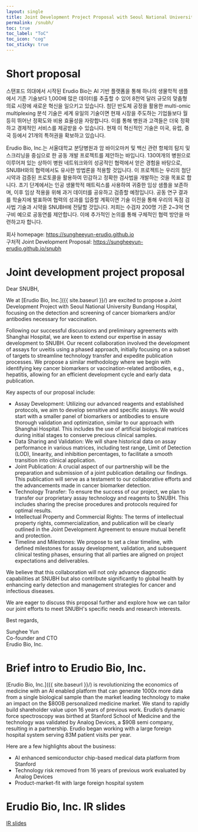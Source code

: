 ```yaml
---
layout: single
title: Joint Development Project Proposal with Seoul National University Bundang Hospital (SNUBH)
permalink: /snubh/
toc: true
toc_label: "ToC"
toc_icon: "cog"
toc_sticky: true
---
```


<head>
	<link rel="stylesheet" href="/resource/styles.css">
</head>

<h1 id="short-proposal">
	Short proposal
</h1>

스탠포드 의대에서 시작된 Erudio Bio는 AI 기반 플랫폼을 통해 하나의 생물학적 샘플에서 기존 기술보다 1,000배 많은 데이터를 추출할 수 있어
8천억 달러 규모의 맞춤형 의료 시장에 새로운 혁신을 일으키고 있습니다.
첨단 반도체 공정을 활용한 multi-omic multiplexing 분석 기술은 세계 유일의 기술이면
현재 시장을 주도하는 기업들보다 월등히 뛰어난 정확도와 비용 효율성을 자랑합니다.
이를 통해 병원과 고객들은 더욱 정확하고 경제적인 서비스를 제공받을 수 있습니다.
현재 이 혁신적인 기술은 미국, 유럽, 중국 등에서 21개의 특허권을 확보하고 있습니다.

Erudio Bio, Inc.는 서울대학교 분당병원과
암 바이오마커 및 백신 관련 항체의 탐지 및 스크리닝을 중심으로 한 공동 개발 프로젝트를 제안하는 바입니다.
130여개의 병원으로 이루어져 있는 상하이 병원 네트워크와의 성공적인 협력에서 얻은 경험을 바탕으로,
SNUBH와의 협력에서도 유사한 방법론을 적용할 것입니다.
이 프로젝트는 우리의 첨단 시약과 검증된 프로토콜을 활용하여 민감하고
정확한 검사법을 개발하는 것을 목표로 합니다.
초기 단계에서는 인공 생물학적 매트릭스를 사용하여 귀중한 임상 샘플을 보존하며,
이후 임상 적용을 위해 과거 데이터를 공유하고 검증할 예정입니다.
공동 연구 결과를 학술지에 발표하여 협력의 성과를 입증할 계획이면
기술 이전을 통해 우리의 독점 검사법 기술과 시약을 SNUBH에 전달할 것입니다.
저희는 수검자 200명 기준 2~3억 연구비 예으로 공동연를 제안합니다.
이에 추가적인 논의를 통해 구체적인 협력 방안을 마련하고자 합니다.

<p>
회사 homepage: <a href="https://sungheeyun-erudio.github.io">https://sungheeyun-erudio.github.io</a>
<br>
구처적 Joint Development Proposal: <a href="https://sungheeyun-erudio.github.io/snubh">https://sungheeyun-erudio.github.io/snubh</a>
</p>



<h1 id="proposal-letter">
	Joint development project proposal
</h1>

Dear SNUBH,

We
at [Erudio Bio, Inc.]({{ site.baseurl }}/)
are excited to propose a Joint Development Project with Seoul National University Bundang Hospital, focusing on the detection and screening of cancer biomarkers and/or antibodies necessary for vaccination.

Following our successful discussions and preliminary agreements with Shanghai Hospital, we are keen to extend our expertise in assay development to SNUBH. Our recent collaboration involved the development of assays for uveitis using a phased approach, initially focusing on a subset of targets to streamline technology transfer and expedite publication processes. We propose a similar methodology where we begin with identifying key cancer biomarkers or vaccination-related antibodies, e.g., hepatitis, allowing for an efficient development cycle and early data publication.

Key aspects of our proposal include:

- Assay Development: Utilizing our advanced reagents and established protocols, we aim to develop sensitive and specific assays. We would start with a smaller panel of biomarkers or antibodies to ensure thorough validation and optimization, similar to our approach with Shanghai Hospital. This includes the use of artificial biological matrices during initial stages to conserve precious clinical samples.
- Data Sharing and Validation: We will share historical data on assay performance in various matrices, including test range, Limit of Detection (LOD), linearity, and inhibition percentages, to facilitate a smooth transition into clinical application.
- Joint Publication: A crucial aspect of our partnership will be the preparation and submission of a joint publication detailing our findings. This publication will serve as a testament to our collaborative efforts and the advancements made in cancer biomarker detection.
- Technology Transfer: To ensure the success of our project, we plan to transfer our proprietary assay technology and reagents to SNUBH. This includes sharing the precise procedures and protocols required for optimal results.
- Intellectual Property and Commercial Rights: The terms of intellectual property rights, commercialization, and publication will be clearly outlined in the Joint Development Agreement to ensure mutual benefit and protection.
- Timeline and Milestones: We propose to set a clear timeline, with defined milestones for assay development, validation, and subsequent clinical testing phases, ensuring that all parties are aligned on project expectations and deliverables.

We believe that this collaboration will not only advance diagnostic capabilities at SNUBH but also contribute significantly to global health by enhancing early detection and management strategies for cancer and infectious diseases. 

We are eager to discuss this proposal further and explore how we can tailor our joint efforts to meet SNUBH's specific needs and research interests.

Best regards,

<p>
Sunghee Yun
<br>
Co-founder and CTO
<br>
Erudio Bio, Inc.
</p>

<h1 id="erudio-intro">
	Brief intro to Erudio Bio, Inc.
</h1>


[Erudio Bio, Inc.]({{ site.baseurl }}/) is revolutionizing the economics of medicine with an AI enabled platform that can generate 1000x more data from a single biological sample than the market leading technology to make an impact on the $800B personalized medicine market. We stand to rapidly build shareholder value upon 16 years of previous work.
Erudio’s dynamic force spectroscopy was birthed at Stanford School of Medicine and the technology was validated by Analog Devices, a $90B semi company, resulting in a partnership.
Erudio began working with a large foreign hospital system serving 83M patient visits per year.

Here are a few highlights about the business:

- AI enhanced semiconductor chip-based medical data platform from Stanford
- Technology risk removed from 16 years of previous work evaluated by Analog Devices
- Product-market-fit with large foreign hospital system

<h1 id="erudio-intro">
	Erudio Bio, Inc. IR slides
</h1>

<a href="/resource/IR/2024_10_13_Erudio Bio 12.5.5.pdf">IR slides</a>
